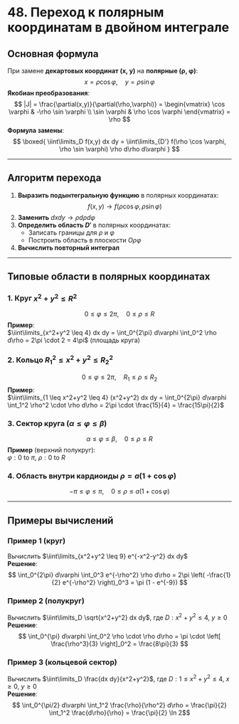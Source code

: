 # 48. Переход к полярным координатам в двойном интеграле

## Основная формула
При замене **декартовых координат (x, y)** на **полярные (ρ, φ)**:
$$
x = \rho \cos \varphi, \quad y = \rho \sin \varphi
$$
**Якобиан преобразования**:
$$
|J| = \frac{\partial(x,y)}{\partial(\rho,\varphi)} = \begin{vmatrix}
\cos \varphi & -\rho \sin \varphi \\
\sin \varphi & \rho \cos \varphi
\end{vmatrix} = \rho
$$
**Формула замены**:
$$
\boxed{
\iint\limits_D f(x,y)  dx  dy = \iint\limits_{D'} f(\rho \cos \varphi, \rho \sin \varphi)  \rho  d\rho  d\varphi
}
$$

---

## Алгоритм перехода
1. **Выразить подынтегральную функцию** в полярных координатах:  
   $$ f(x,y) \rightarrow f(\rho \cos \varphi, \rho \sin \varphi) $$
2. **Заменить** $dx  dy \rightarrow \rho  d\rho  d\varphi$  
3. **Определить область $D'$** в полярных координатах:  
   - Записать границы для $\rho$ и $\varphi$  
   - Построить область в плоскости $O\rho\varphi$  
4. **Вычислить повторный интеграл**

---

## Типовые области в полярных координатах
### 1. Круг $x^2 + y^2 \leq R^2$
$$
0 \leq \varphi \leq 2\pi, \quad 0 \leq \rho \leq R
$$
**Пример**:  
$\iint\limits_{x^2+y^2 \leq 4} dx  dy = \int_0^{2\pi} d\varphi \int_0^2 \rho  d\rho = 2\pi \cdot 2 = 4\pi$ (площадь круга)

### 2. Кольцо $R_1^2 \leq x^2 + y^2 \leq R_2^2$
$$
0 \leq \varphi \leq 2\pi, \quad R_1 \leq \rho \leq R_2
$$
**Пример**:  
$\iint\limits_{1 \leq x^2+y^2 \leq 4} (x^2+y^2) dx  dy = \int_0^{2\pi} d\varphi \int_1^2 \rho^2 \cdot \rho  d\rho = 2\pi \cdot \frac{15}{4} = \frac{15\pi}{2}$

### 3. Сектор круга ($\alpha \leq \varphi \leq \beta$)
$$
\alpha \leq \varphi \leq \beta, \quad 0 \leq \rho \leq R
$$
**Пример** (верхний полукруг):  
$\varphi: 0 \text{ to } \pi$, $\rho: 0 \text{ to } R$

### 4. Область внутри кардиоиды $\rho = a(1 + \cos \varphi)$
$$
-\pi \leq \varphi \leq \pi, \quad 0 \leq \rho \leq a(1 + \cos \varphi)
$$

---

## Примеры вычислений
### Пример 1 (круг)
Вычислить $\iint\limits_{x^2+y^2 \leq 9} e^{-x^2-y^2} dx  dy$  
**Решение**:  
$$
\int_0^{2\pi} d\varphi \int_0^3 e^{-\rho^2} \rho  d\rho = 2\pi \left( -\frac{1}{2} e^{-\rho^2} \right)_0^3 = \pi (1 - e^{-9})
$$

### Пример 2 (полукруг)
Вычислить $\iint\limits_D \sqrt{x^2+y^2} dx  dy$, где $D: x^2 + y^2 \leq 4$, $y \geq 0$  
**Решение**:  
$$
\int_0^{\pi} d\varphi \int_0^2 \rho \cdot \rho  d\rho = \pi \cdot \left[ \frac{\rho^3}{3} \right]_0^2 = \frac{8\pi}{3}
$$

### Пример 3 (кольцевой сектор)
Вычислить $\iint\limits_D \frac{dx  dy}{x^2+y^2}$, где $D: 1 \leq x^2+y^2 \leq 4$, $x \geq 0$, $y \geq 0$  
**Решение**:  
$$
\int_0^{\pi/2} d\varphi \int_1^2 \frac{\rho}{\rho^2}  d\rho = \frac{\pi}{2} \int_1^2 \frac{d\rho}{\rho} = \frac{\pi}{2} \ln 2$$